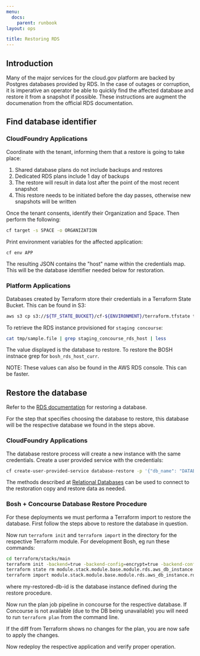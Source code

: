 ```yaml
---
menu:
  docs:
    parent: runbook
layout: ops

title: Restoring RDS
---
```


## Introduction
Many of the major services for the cloud.gov platform are backed by Postgres databases provided by RDS.  In the case of outages or corruption, it is imperative an operator be able to quickly find the affected database and restore it from a snapshot if possible.  These instructions are augment the documenation from the official RDS documentation.

## Find database identifier

### CloudFoundry Applications
Coordinate with the tenant, informing them that a restore is going to take place:
1. Shared database plans do not include backups and restores
2. Dedicated RDS plans include 1 day of backups
3. The restore will result in data lost after the point of the most recent snapshot
4. This restore needs to be initiated before the day passes, otherwise new snapshots will be written

Once the tenant consents, identify their Organization and Space.  Then perform the following:
```sh
cf target -s SPACE -o ORGANIZATION
```

Print environment variables for the affected application:
```sh
cf env APP
```

The resulting JSON contains the "host" name within the credentials map.  This will be the database identifier needed below for restoration.

### Platform Applications
Databases created by Terraform store their credentials in a Terraform State Bucket.  This can be found in S3:
```sh
aws s3 cp s3://${TF_STATE_BUCKET}/cf-${ENVIRONMENT}/terraform.tfstate tmp/state.file
```

To retrieve the RDS instance provisioned for `staging concourse`:
```sh
cat tmp/sample.file | grep staging_concourse_rds_host | less
```

The value displayed is the database to restore.  To restore the BOSH instnace grep for `bosh_rds_host_curr`.

NOTE: These values can also be found in the AWS RDS console.  This can be faster.

## Restore the database
Refer to the [RDS documentation](https://docs.aws.amazon.com/AmazonRDS/latest/UserGuide/USER_RestoreFromSnapshot.html) for restoring a database.

For the step that specifies choosing the database to restore, this database will be the respective database we found in the steps above.

### CloudFoundry Applications
The database restore process will create a new instance with the same credentials.  Create a user provided service with the credentials:
```sh
cf create-user-provided-service database-restore -p '{"db_name": "DATABASE_NAME", "host": "DATABASE_HOST", "password":"DATABASE_PASSWORD", "port": "5432", "uri": "postgres://DATABASE_USERNAME:DATABASE_PASSWORD@DATABASE_HOST:5432/DATABASE_NAME", "username": "DATABASE_USERNAME"}'
```

The methods described at [Relational Databases](https://cloud.gov/docs/services/relational-database/) can be used to connect to the restoration copy and restore data as needed.

### Bosh + Concourse Database Restore Procedure
For these deployments we must performa a Terraform import to restore the database.  First follow the steps above to restore the database in question.

Now run `terraform init` and `terraform import` in the directory for the respective Terraform module.  For development Bosh, eg run these commands:

```sh
cd terraform/stacks/main
terraform init -backend=true -backend-config=encrypt=true -backend-config=bucket=terraform-state -backend-config=key=development/terraform.tfstate
terraform state rm module.stack.module.base.module.rds.aws_db_instance.rds_database
terraform import module.stack.module.base.module.rds.aws_db_instance.rds_database my-restored-db-id
```

where my-restored-db-id is the database instance defined during the restore procedure.

Now run the plan job pipeline in concourse for the respective database. If Concourse is not available (due to the DB being unavailable) you will need to run `terraform plan` from the command line.

If the diff from Terraform shows no changes for the plan, you are now safe to apply the changes.

Now redeploy the respective application and verify proper operation.